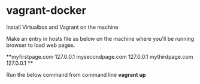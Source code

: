 # vagrant-docker

Install Virtualbox and Vagrant on the machine

Make an entry in hosts file as below on the machine where you'll be running browser to load web pages.

**myfirstpage.com  127.0.0.1
mysecondpage.com  127.0.0.1
mythirdpage.com 127.0.0.1
**

Run the below command from command line
**vagrant up**
